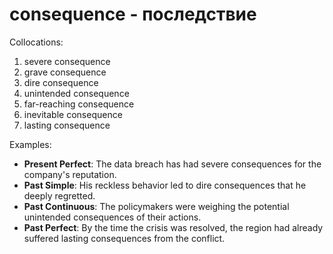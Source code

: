 # consequence - последствие

Collocations:
1. severe consequence
2. grave consequence
3. dire consequence
4. unintended consequence
5. far-reaching consequence
6. inevitable consequence
7. lasting consequence

Examples:
- **Present Perfect**: The data breach has had severe consequences for the company's reputation.
- **Past Simple**: His reckless behavior led to dire consequences that he deeply regretted.
- **Past Continuous**: The policymakers were weighing the potential unintended consequences of their actions.
- **Past Perfect**: By the time the crisis was resolved, the region had already suffered lasting consequences from the conflict.
